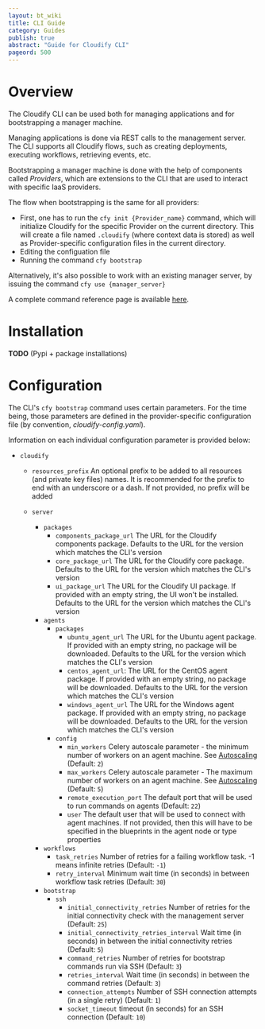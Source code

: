 ```yaml
---
layout: bt_wiki
title: CLI Guide
category: Guides
publish: true
abstract: "Guide for Cloudify CLI"
pageord: 500
---
```



# Overview

The Cloudify CLI can be used both for managing applications and for bootstrapping a manager machine.


Managing applications is done via REST calls to the management server. The CLI supports all Cloudify flows, such as creating deployments, executing workflows, retrieving events, etc.


Bootstrapping a manager machine is done with the help of components called *Providers*, which are extensions to the CLI that are used to interact with specific IaaS providers.

The flow when bootstrapping is the same for all providers:
  
  * First, one has to run the `cfy init {Provider_name}` command, which will initialize Cloudify for the specific Provider on the current directory. This will create a file named `.cloudify` (where context data is stored) as well as Provider-specific configuration files in the current directory.
  * Editing the configuation file
  * Running the command `cfy bootstrap`


Alternatively, it's also possible to work with an existing manager server, by issuing the command `cfy use {manager_server}`


A complete command reference page is available [here](reference-cfy.html).



# Installation

**TODO** (Pypi + package installations)



# Configuration

The CLI's `cfy bootstrap` command uses certain parameters. For the time being, those parameters are defined in the provider-specific configuration file (by convention, *cloudify-config.yaml*).

Information on each individual configuration parameter is provided below:

* `cloudify`
	* `resources_prefix` An optional prefix to be added to all resources (and private key files) names. It is recommended for the prefix to end with an underscore or a dash. If not provided, no prefix will be added

	* `server`
	  * `packages`
	    * `components_package_url` The URL for the Cloudify components package. Defaults to the URL for the version which matches the CLI's version
	    * `core_package_url` The URL for the Cloudify core package. Defaults to the URL for the version which matches the CLI's version
	    * `ui_package_url` The URL for the Cloudify UI package. If provided with an empty string, the UI won't be installed. Defaults to the URL for the version which matches the CLI's version
	  * `agents`
	    * `packages`
	      * `ubuntu_agent_url` The URL for the Ubuntu agent package. If provided with an empty string, no package will be downloaded. Defaults to the URL for the version which matches the CLI's version
	      * `centos_agent_url`: The URL for the CentOS agent package. If provided with an empty string, no package will be downloaded. Defaults to the URL for the version which matches the CLI's version
	      * `windows_agent_url` The URL for the Windows agent package. If provided with an empty string, no package will be downloaded. Defaults to the URL for the version which matches the CLI's version
	    * `config`
	      * `min_workers` Celery autoscale parameter - the minimum number of workers on an agent machine. See [Autoscaling](http://docs.celeryproject.org/en/latest/userguide/workers.html#autoscaling) (Default: `2`)
	      * `max_workers` Celery autoscale parameter - The maximum number of workers on an agent machine. See [Autoscaling](http://docs.celeryproject.org/en/latest/userguide/workers.html#autoscaling) (Default: `5`)
	      * `remote_execution_port` The default port that will be used to run commands on agents (Default: `22`)
	      * `user` The default user that will be used to connect with agent machines. If not provided, then this will have to be specified in the blueprints in the agent node or type properties
	  * `workflows`
	    * `task_retries` Number of retries for a failing workflow task. -1 means infinite retries (Default: `-1`)
	    * `retry_interval` Minimum wait time (in seconds) in between workflow task retries (Default: `30`)
	  * `bootstrap`
	    * `ssh`
	      * `initial_connectivity_retries` Number of retries for the initial connectivity check with the management server (Default: `25`)
	      * `initial_connectivity_retries_interval` Wait time (in seconds) in between the initial connectivity retries (Default: `5`)
	      * `command_retries` Number of retries for bootstrap commands run via SSH (Default: `3`)
	      * `retries_interval` Wait time (in seconds) in between the command retries (Default: `3`)
	      * `connection_attempts` Number of SSH connection attempts (in a single retry) (Default: `1`)
	      * `socket_timeout` timeout (in seconds) for an SSH connection (Default: `10`)